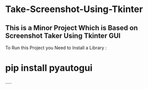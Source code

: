 # Take-Screenshot-Using-Tkinter

<h2> This is a Minor Project Which is Based on Screenshot Taker Using Tkinter GUI </h2>

To Run this Project you Need to Install a Library :

<h1> pip install pyautogui </h1>

.....
